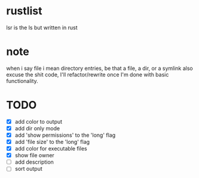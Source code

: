 # rustlist
lsr is the ls but written in rust

# note
when i say file i mean directory entries, be that a file, a dir, or a symlink
also excuse the shit code, I'll refactor/rewrite once I'm done with basic functionality.

# TODO
- [x] add color to output
- [x] add dir only mode
- [x] add 'show permissions' to the 'long' flag
- [x] add 'file size' to the 'long' flag
- [x] add color for executable files
- [x] show file owner
- [ ] add description
- [ ] sort output
